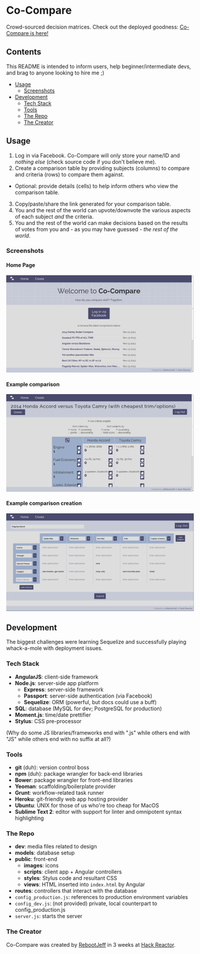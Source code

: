 # Co-Compare
Crowd-sourced decision matrices. Check out the deployed goodness: [Co-Compare is here!](http://cocompare.herokuapp.com)

## Contents

This README is intended to inform users, help beginner/intermediate devs, and brag to anyone looking to hire me ;)

- [Usage](#usage)
  - [Screenshots](#screenshots)
- [Development](#development)
  - [Tech Stack](#tech-stack)
  - [Tools](#tools)
  - [The Repo](#the-repo)
  - [The Creator](#the-creator)

## Usage

1. Log in via Facebook. Co-Compare will only store your name/ID and *nothing else* (check source code if you don't believe me).
2. Create a comparison table by providing subjects (columns) to compare and criteria (rows) to compare them against.
  - Optional: provide details (cells) to help inform others who view the comparison table.
3. Copy/paste/share the link generated for your comparison table.
4. You and the rest of the world can upvote/downvote the various aspects of each subject *and* the criteria.
5. You and the rest of the world can make decisions based on the results of votes from you and - as you may have guessed - *the rest of the world*.

### Screenshots

#### Home Page

![landing page](dev/ss-home-view.png)

#### Example comparison

![viewing a serious comparison](dev/ss-serious-comparison-view.png)

#### Example comparison creation

![creating a comparison](dev/ss-create-view.png)

## Development

The biggest challenges were learning Sequelize and successfully playing whack-a-mole with deployment issues.

### Tech Stack
- **AngularJS**: client-side framework
- **Node.js**: server-side app platform
  - **Express**: server-side framework
  - **Passport**: server-side authentication (via Facebook)
  - **Sequelize**: ORM (powerful, but docs could use a buff)
- **SQL**: database (MySQL for dev; PostgreSQL for production)
- **Moment.js**: time/date prettifier
- **Stylus**: CSS pre-processor

(Why do some JS libraries/frameworks end with ".js" while others end with "JS" while others end with no suffix at all?)

### Tools
- **git** (duh): version control boss
- **npm** (duh): package wrangler for back-end libraries
- **Bower**: package wrangler for front-end libraries
- **Yeoman**: scaffolding/boilerplate provider
- **Grunt**: workflow-related task runner
- **Heroku**: git-friendly web app hosting provider
- **Ubuntu**: UNIX for those of us who're too cheap for MacOS
- **Sublime Text 2**: editor with support for linter and omnipotent syntax highlighting

### The Repo

- **dev**: media files related to design
- **models**: database setup
- **public**: front-end
  - **images**: icons
  - **scripts**: client app + Angular controllers
  - **styles**: Stylus code and resultant CSS
  - **views**: HTML inserted into `index.html` by Angular
- **routes**: controllers that interact with the database
- `config_production.js`: references to production environment variables
- `config_dev.js`: (not provided) private, local counterpart to config_production.js
- `server.js`: starts the server

### The Creator

Co-Compare was created by [RebootJeff](http://rebootjeff.github.io) in 3 weeks at [Hack Reactor](http://www.hackreactor.com).
